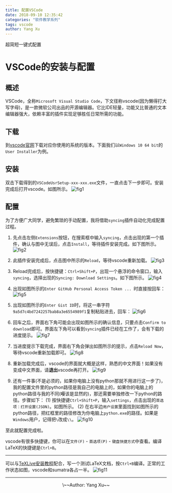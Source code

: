 ```yaml
---
title: 配置VSCode
date: 2018-09-10 12:35:42
categories: "软件教学系列"
tags: vscode
author: Yang Xu
---
```


超简短一键式配置

<!--more-->

# VSCode的安装与配置

## 概述
VSCode，全称``Microsoft Visual Studio Code``，下文径称vscode(因为懒得打大写字母)，是一款微软公司出品的开源编辑器。它比IDE轻量，功能又比普通的文本编辑器强大，依赖丰富的插件实现足够胜任日常所需的功能。

## 下载
到[vscode官网](https://code.visualstudio.com/Download)下载对应你使用的系统的版本。下面我们以``Windows 10 64 bit``的``User Installer``为例。

## 安装
双击下载得到的``VSCodeUsrSetup-xxx-xxx.exe``文件，一直点击下一步即可。安装完成后打开vscode。如图所示。
![fig1](/figure/vscode/1_init.png)

## 配置
为了方便广大同学，避免繁琐的手动配置，我将借助``syncing``插件自动化完成配置过程。

1. 先点击左侧``Extensions``按钮，在搜索框中输入``syncing``，点击出现的第一个插件，确认与图中无误后，点击``Install``，等待插件安装完成。如下图所示。
![fig2](/figure/vscode/2_inst_syncing.png)

2. 此插件安装完成后，点击图中所示的``Reload``，等待vscode重新加载。
![fig3](/figure/vscode/3_reload_syncing.png)

3. Reload完成后，按快捷键：``Ctrl+Shift+P``，出现一个悬浮的命令窗口，输入``syncing``，选择出现的``Syncing: Download Settings``。如下图所示。
![fig4](/figure/vscode/4_syncing_dl.png)

4. 出现如图所示的``Enter GitHub Personal Access Token ... ``时直接按回车：
![fig5](/figure/vscode/5_syncing_token.png)

5. 出现如图所示的``Enter Gist ID``时，将这一串字符``9a5d7c4bd7242257bab8a3e6554989f1``复制粘贴进去，回车：
![fig6](/figure/vscode/6_syncing_gist.png)

6. 回车之后，界面右下角可能会出现如图所示的确认信息，只要点击``Confirm to download``即可。界面左下角可以看到``syncing``插件已经在工作了，会有下载的进度提示。
![fig7](/figure/vscode/7_syncing_confirm.png)

7. 当进度提示下载完成，界面右下角会弹出如图所示的提示，点击``Reload Now``，等待vscode重新加载即可。
![fig8](/figure/vscode/8_syncing_reload.png)

8. 重新加载完成后，vscode的界面就大概是这样，熟悉的中文界面！如果没有变成中文界面，请**退出**vscode再打开。
![fig9](/figure/vscode/9_final.png)

9. 还有一件事(不是必须的，如果你电脑上没有python那就不用进行这一步了)，我的配置文件里的python路径是我自己的电脑上的，如果你的电脑上的python路径与我的不同(~~嘤~~该是显然的)，那还需要单独修改一下python的路径。步骤如下：
   (1) 按快捷键``Ctrl+Shift+P``，输入``settings``，点击出现的``首选项：打开设置(JSON)``。如图所示。
   (2) 在右半边``用户设置``里面找到如图所示的python路径，把红框里的路径修改为你电脑上``python.exe``的路径。如果是``Windows``用户，记得把``\``改成``\\``。
![fig10](/figure/vscode/10_modify_PythonPath.png)

至此就配置完成啦。

vscode有很多快捷键，你可以在``文件(F)`` - ``首选项(P)`` - ``键盘快捷方式``中查看。编译LaTeX的快捷键是``Ctrl+B``。

---

可以与[TeXLive安装教程](/2018/09/09/InstallTeXLive/)配合，写一个测试LaTeX文档，按``Ctrl+B``编译。正常的工作状态如图，vscode和sumatra各占一半。
![fig11](/figure/vscode/WritingTeX.png)

---

<center>\~~Author: Yang Xu~~</center>
